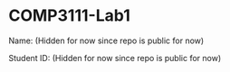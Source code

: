 COMP3111-Lab1
=============

Name: (Hidden for now since repo is public for now)

Student ID: (Hidden for now since repo is public for now)